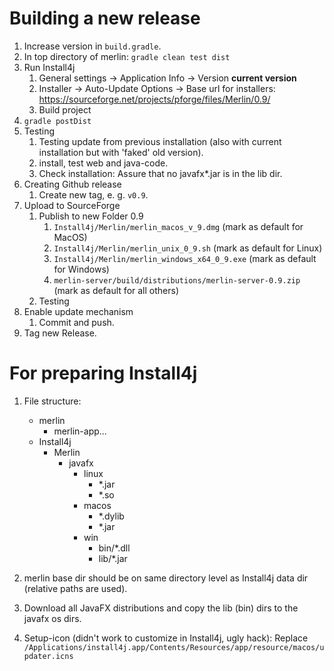 # Building a new release
1. Increase version in `build.gradle`.
2. In top directory of merlin: `gradle clean test dist`
3. Run Install4j
   1. General settings -> Application Info -> Version __current version__
   2. Installer -> Auto-Update Options -> Base url for installers: https://sourceforge.net/projects/pforge/files/Merlin/0.9/
   3. Build project
4. `gradle postDist`
5. Testing
   1. Testing update from previous installation (also with current installation but with 'faked' old version).
   2. install, test web and java-code.
   3. Check installation: Assure that no javafx*.jar is in the lib dir.
6. Creating Github release
   1. Create new tag, e. g. `v0.9`.
7. Upload to SourceForge
   1. Publish to new Folder 0.9
      1. `Install4j/Merlin/merlin_macos_v_9.dmg` (mark as default for MacOS)
      2. `Install4j/Merlin/merlin_unix_0_9.sh` (mark as default for Linux)
      3. `Install4j/Merlin/merlin_windows_x64_0_9.exe` (mark as default for Windows)
      4. `merlin-server/build/distributions/merlin-server-0.9.zip` (mark as default for all others)
   2. Testing
8. Enable update mechanism
   1. Commit and push.
9. Tag new Release.


# For preparing Install4j
1. File structure:
   - merlin
     - merlin-app...
   - Install4j
     - Merlin
       - javafx
         - linux
           - *.jar
           - *.so
         - macos
           - *.dylib
           - *.jar
         - win
           - bin/*.dll
           - lib/*.jar
       
2. merlin base dir should be on same directory level as Install4j data dir (relative paths are used).
3. Download all JavaFX distributions and copy the lib (bin) dirs to the javafx os dirs.
4. Setup-icon (didn't work to customize in Install4j, ugly hack):
   Replace ```/Applications/install4j.app/Contents/Resources/app/resource/macos/updater.icns```